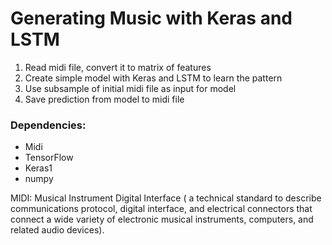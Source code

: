 # Generating Music with Keras and LSTM

1. Read midi file, convert it to matrix of features
2. Create simple model with Keras and LSTM to learn the pattern
3. Use subsample of initial midi file as input for model
4. Save prediction from model to midi file

### Dependencies:
- Midi
- TensorFlow
- Keras1
- numpy

MIDI: Musical Instrument Digital Interface ( a technical standard to describe  communications protocol, digital interface, and electrical connectors that connect a wide variety of electronic musical instruments, computers, and related audio devices).
